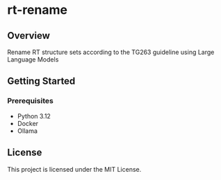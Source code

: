 # rt-rename

## Overview
Rename RT structure sets according to the TG263 guideline using Large Language Models 


## Getting Started

### Prerequisites
- Python 3.12
- Docker
- Ollama

## License
This project is licensed under the MIT License.  